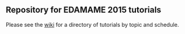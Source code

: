 ## Repository for EDAMAME 2015 tutorials


Please see the [wiki](https://github.com/edamame-course/2015-tutorials/wiki) for a directory of tutorials by topic and schedule.

